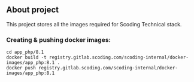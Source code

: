 ## About project
This project stores all the images required for Scoding Technical stack.

### Creating & pushing docker images:
```shell
cd app_php/8.1
docker build -t registry.gitlab.scoding.com/scoding-internal/docker-images/app_php:8.1 .
docker push registry.gitlab.scoding.com/scoding-internal/docker-images/app_php:8.1
```